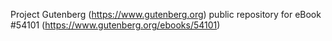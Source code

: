 Project Gutenberg (https://www.gutenberg.org) public repository for
eBook #54101 (https://www.gutenberg.org/ebooks/54101)
